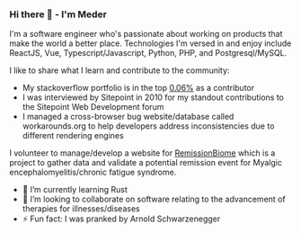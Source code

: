 ### Hi there 👋 - I'm Meder

I'm a software engineer who's passionate about working on products that make the world a better place. Technologies I'm versed in and enjoy include ReactJS, Vue, Typescript/Javascript, Python, PHP, and Postgresql/MySQL.

I like to share what I learn and contribute to the community: 
- My stackoverflow portfolio is in the top <a href="https://stackoverflow.com/users/145190/meder-omuraliev">0.06%</a> as a contributor
- I was interviewed by Sitepoint in 2010 for my standout contributions to the Sitepoint Web Development forum
- I managed a cross-browser bug website/database called workarounds.org to help developers address inconsistencies due to different rendering engines

I volunteer to manage/develop a website for <a href="https://remissionbiome.org/">RemissionBiome</a> which is a project to gather data and validate a potential remission event for Myalgic encephalomyelitis/chronic fatigue syndrome.

- 🌱 I’m currently learning Rust
- 👯 I’m looking to collaborate on software relating to the advancement of therapies for illnesses/diseases
- ⚡ Fun fact: I was pranked by Arnold Schwarzenegger

<!--
**medero/medero** is a ✨ _special_ ✨ repository because its `README.md` (this file) appears on your GitHub profile.

Here are some ideas to get you started:

- 🔭 I’m currently working on ...
- 👯 I’m looking to collaborate on ...
- 🤔 I’m looking for help with ...
- 💬 Ask me about ...
- 📫 How to reach me: ...
- 😄 Pronouns: ...
- ⚡ Fun fact: ...
-->
